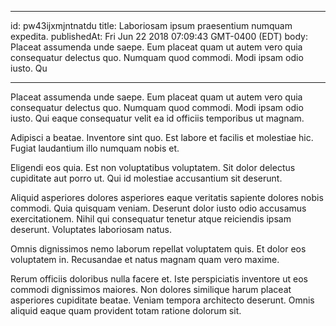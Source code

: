 
---
id: pw43ijxmjntnatdu
title: Laboriosam ipsum praesentium numquam expedita.
publishedAt: Fri Jun 22 2018 07:09:43 GMT-0400 (EDT)
body: Placeat assumenda unde saepe. Eum placeat quam ut autem vero quia consequatur delectus quo. Numquam quod commodi. Modi ipsam odio iusto. Qu


---



Placeat assumenda unde saepe. Eum placeat quam ut autem vero quia consequatur delectus quo. Numquam quod commodi. Modi ipsam odio iusto. Qui eaque consequatur velit ea id officiis temporibus ut magnam.
 Adipisci a beatae. Inventore sint quo. Est labore et facilis et molestiae hic. Fugiat laudantium illo numquam nobis et.
 Eligendi eos quia. Est non voluptatibus voluptatem. Sit dolor delectus cupiditate aut porro ut. Qui id molestiae accusantium sit deserunt.


Aliquid asperiores dolores asperiores eaque veritatis sapiente dolores nobis commodi. Quia quisquam veniam. Deserunt dolor iusto odio accusamus exercitationem. Nihil qui consequatur tenetur atque reiciendis ipsam deserunt. Voluptates laboriosam natus.
 Omnis dignissimos nemo laborum repellat voluptatem quis. Et dolor eos voluptatem in. Recusandae et natus magnam quam vero maxime.
 Rerum officiis doloribus nulla facere et. Iste perspiciatis inventore ut eos commodi dignissimos maiores. Non dolores similique harum placeat asperiores cupiditate beatae. Veniam tempora architecto deserunt. Omnis aliquid eaque quam provident totam ratione dolorum sit.

